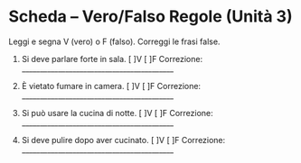 # Scheda – Vero/Falso Regole (Unità 3)

Leggi e segna V (vero) o F (falso). Correggi le frasi false.

1) Si deve parlare forte in sala.  [  ]V [  ]F
Correzione: __________________________________________

2) È vietato fumare in camera.     [  ]V [  ]F
Correzione: __________________________________________

3) Si può usare la cucina di notte. [  ]V [  ]F
Correzione: __________________________________________

4) Si deve pulire dopo aver cucinato. [ ]V [ ]F
Correzione: __________________________________________